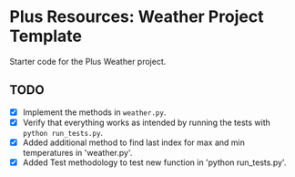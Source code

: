# Plus Resources: Weather Project Template

Starter code for the Plus Weather project.

## TODO

- [x] Implement the methods in `weather.py`.
- [x] Verify that everything works as intended by running the tests with `python run_tests.py`.
- [x] Added additional method to find last index for max and min temperatures in 'weather.py'.
- [x] Added Test methodology to test new function in 'python run_tests.py'.